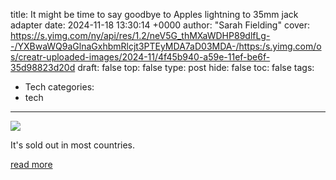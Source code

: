 title: It might be time to say goodbye to Apples lightning to 35mm jack adapter
date: 2024-11-18 13:30:14 +0000
author: "Sarah Fielding"
cover: https://s.yimg.com/ny/api/res/1.2/neV5G_thMXaWDHP89dlfLg--/YXBwaWQ9aGlnaGxhbmRlcjt3PTEyMDA7aD03MDA-/https:/s.yimg.com/os/creatr-uploaded-images/2024-11/4f45b940-a59e-11ef-be6f-35d98823d20d
draft: false
top: false
type: post
hide: false
toc: false
tags:
  - Tech
categories:
  - tech
---

![](https://s.yimg.com/ny/api/res/1.2/neV5G_thMXaWDHP89dlfLg--/YXBwaWQ9aGlnaGxhbmRlcjt3PTEyMDA7aD03MDA-/https:/s.yimg.com/os/creatr-uploaded-images/2024-11/4f45b940-a59e-11ef-be6f-35d98823d20d)

It's sold out in most countries.

[read more](https://www.engadget.com/audio/headphones/it-might-be-time-to-say-goodbye-to-apples-lightning-to-35mm-jack-adapter-133014701.html)

